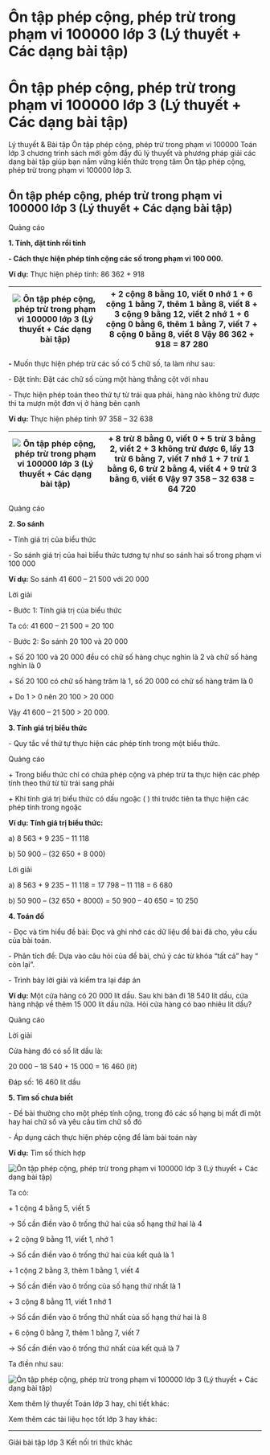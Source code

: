 # Ôn tập phép cộng, phép trừ trong phạm vi 100000 lớp 3 (Lý thuyết + Các dạng bài tập)

# Ôn tập phép cộng, phép trừ trong phạm vi 100000 lớp 3 (Lý thuyết + Các dạng bài tập)

Lý thuyết & Bài tập Ôn tập phép cộng, phép trừ trong phạm vi 100000 Toán lớp 3 chương trình sách mới gồm đầy đủ lý thuyết và phương pháp giải các dạng bài tập giúp bạn nắm vững kiến thức trọng tâm Ôn tập phép cộng, phép trừ trong phạm vi 100000 lớp 3.

## Ôn tập phép cộng, phép trừ trong phạm vi 100000 lớp 3 (Lý thuyết + Các dạng bài tập)

Quảng cáo

**1\. Tính, đặt tính rồi tính**

**\- Cách thực hiện phép tính cộng các số trong phạm vi 100 000.**

**Ví dụ:** Thực hiện phép tính: 86 362 + 918

![Ôn tập phép cộng, phép trừ trong phạm vi 100000 lớp 3 \(Lý thuyết + Các dạng bài tập\)](https://vietjack.com/toan-3-kn/images/ly-thuyet-bai-77-on-tap-phep-cong-phep-tru-trong-pham-vi-100000.PNG) |  \+ 2 cộng 8 bằng 10, viết 0 nhớ 1 \+ 6 cộng 1 bằng 7, thêm 1 bằng 8, viết 8 \+ 3 cộng 9 bằng 12, viết 2 nhớ 1 \+ 6 cộng 0 bằng 6, thêm 1 bằng 7, viết 7 \+ 8 cộng 0 bằng 8, viết 8 Vậy 86 362 + 918 = 87 280  
---|---  
  
**-** Muốn thực hiện phép trừ các số có 5 chữ số, ta làm như sau:

\- Đặt tính: Đặt các chữ số cùng một hàng thẳng cột với nhau

\- Thực hiện phép toán theo thứ tự từ trái qua phải, hàng nào không trừ được thì ta mượn một đơn vị ở hàng bên cạnh

**Ví dụ:** Thực hiện phép tính 97 358 – 32 638

![Ôn tập phép cộng, phép trừ trong phạm vi 100000 lớp 3 \(Lý thuyết + Các dạng bài tập\)](https://vietjack.com/toan-3-kn/images/ly-thuyet-bai-77-on-tap-phep-cong-phep-tru-trong-pham-vi-100000-a.PNG) |  \+ 8 trừ 8 bằng 0, viết 0 \+ 5 trừ 3 bằng 2, viết 2 \+ 3 không trừ được 6, lấy 13 trừ 6 bằng 7, viết 7 nhớ 1 \+ 7 trừ 1 bằng 6, 6 trừ 2 bằng 4, viết 4 \+ 9 trừ 3 bằng 6, viết 6 Vậy 97 358 – 32 638 = 64 720  
---|---  
  
Quảng cáo

**2\. So sánh**

**-** Tính giá trị của biểu thức

\- So sánh giá trị của hai biểu thức tương tự như so sánh hai số trong phạm vi 100 000

**Ví dụ:** So sánh 41 600 – 21 500 với 20 000

Lời giải

\- Bước 1: Tính giá trị của biểu thức

Ta có: 41 600 – 21 500 = 20 100

\- Bước 2: So sánh 20 100 và 20 000

\+ Số 20 100 và 20 000 đều có chữ số hàng chục nghìn là 2 và chữ số hàng nghìn là 0

\+ Số 20 100 có chữ số hàng trăm là 1, số 20 000 có chữ số hàng trăm là 0

\+ Do 1 > 0 nên 20 100 > 20 000

Vậy 41 600 – 21 500 > 20 000.

**3\. Tính giá trị biểu thức**

\- Quy tắc về thứ tự thực hiện các phép tính trong một biểu thức.

Quảng cáo

\+ Trong biểu thức chỉ có chứa phép cộng và phép trừ ta thực hiện các phép tính theo thứ từ từ trái sang phải

\+ Khi tính giá trị biểu thức có dấu ngoặc ( ) thì trước tiên ta thực hiện các phép tính trong ngoặc

**Ví dụ: Tính giá trị biểu thức:**

a) 8 563 + 9 235 – 11 118

b) 50 900 – (32 650 + 8 000)

Lời giải

a) 8 563 + 9 235 – 11 118 = 17 798 – 11 118 = 6 680

b) 50 900 – (32 650 + 8000) = 50 900 – 40 650 = 10 250

**4\. Toán đố**

\- Đọc và tìm hiểu đề bài: Đọc và ghi nhớ các dữ liệu đề bài đã cho, yêu cầu của bài toán.

\- Phân tích đề: Dựa vào câu hỏi của đề bài, chú ý các từ khóa “tất cả” hay “ còn lại”.

\- Trình bày lời giải và kiểm tra lại đáp án

**Ví dụ:** Một cửa hàng có 20 000 lít dầu. Sau khi bán đi 18 540 lít dầu, cửa hàng nhập về thêm 15 000 lít dầu nữa. Hỏi cửa hàng có bao nhiêu lít dầu?

Quảng cáo

Lời giải

Cửa hàng đó có số lít dầu là:

20 000 – 18 540 + 15 000 = 16 460 (lít)

Đáp số: 16 460 lít dầu

**5\. Tìm số chưa biết**

\- Đề bài thường cho một phép tính cộng, trong đó các số hạng bị mất đi một hay hai chữ số và yêu cầu tìm chữ số đó

\- Áp dụng cách thực hiện phép cộng để làm bài toán này

**Ví dụ:** Tìm số thích hợp

![Ôn tập phép cộng, phép trừ trong phạm vi 100000 lớp 3 \(Lý thuyết + Các dạng bài tập\)](https://vietjack.com/toan-3-kn/images/ly-thuyet-bai-77-on-tap-phep-cong-phep-tru-trong-pham-vi-100000-a1.PNG)

Ta có:

\+ 1 cộng 4 bằng 5, viết 5

→ Số cần điền vào ô trống thứ hai của số hạng thứ hai là 4

\+ 2 cộng 9 bằng 11, viết 1, nhớ 1

→ Số cần điền vào ô trống thứ hai của kết quả là 1

\+ 1 cộng 2 bằng 3, thêm 1 bằng 1, viết 4

→ Số cần điền vào ô trống của số hạng thứ nhất là 1

\+ 3 cộng 8 bằng 11, viết 1 nhớ 1

→ Số cần điền vào ô trống thứ nhất của số hạng thứ hai là 8

\+ 6 cộng 0 bằng 7, thêm 1 bằng 7, viết 7

→ Số cần điền vào ô trống thứ nhất của kết quả là 7

Ta điền như sau:

![Ôn tập phép cộng, phép trừ trong phạm vi 100000 lớp 3 \(Lý thuyết + Các dạng bài tập\)](https://vietjack.com/toan-3-kn/images/ly-thuyet-bai-77-on-tap-phep-cong-phep-tru-trong-pham-vi-100000-a2.PNG)

Xem thêm lý thuyết Toán lớp 3 hay, chi tiết khác:

Xem thêm các tài liệu học tốt lớp 3 hay khác:

* * *

Giải bài tập lớp 3 Kết nối tri thức khác
